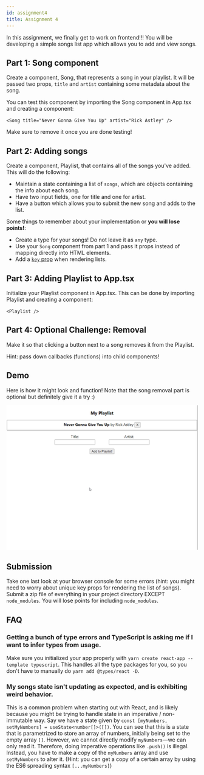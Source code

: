 ```yaml
---
id: assignment4
title: Assignment 4
---
```


In this assignment, we finally get to work on frontend!!! You will be developing a simple songs list app which allows you to add and view songs.

## Part 1: Song component

Create a component, Song, that represents a song in your playlist.
It will be passed two props, `title` and `artist` containing some metadata about
the song.

You can test this component by importing the Song component in
App.tsx and creating a component:

```tsx title="App.tsx"
<Song title="Never Gonna Give You Up" artist="Rick Astley" />
```

Make sure to remove it once you are done testing!

## Part 2: Adding songs

Create a component, Playlist, that contains all of the songs you've added. This will do the following:

- Maintain a state containing a list of `songs`, which are objects containing the info about each song.
- Have two input fields, one for title and one for artist.
- Have a button which allows you to submit the new song and adds to the list.

Some things to remember about your implementation or **you will lose points!**:

- Create a type for your songs! Do not leave it as `any` type.
- Use your `Song` component from part 1 and pass it props instead of mapping directly into HTML elements.
- Add a [`key` prop](/docs/2021fa/lecture5#rendering-lists) when rendering lists.

## Part 3: Adding Playlist to App.tsx

Initialize your Playlist component in App.tsx. This can be done by
importing Playlist and creating a component:

```tsx title="App.tsx"
<Playlist />
```

## Part 4: Optional Challenge: Removal

Make it so that clicking a button next to a song removes it from the Playlist.

Hint: pass down callbacks (functions) into child components!

## Demo

Here is how it might look and function!
Note that the song removal part is optional but definitely give it a try :)

![A4 Demo](../../static/img/a4/a4_demo.gif)

## Submission

Take one last look at your browser console for some errors (hint: you might need to worry about unique key props for rendering the list of songs). Submit a zip file of everything in your project directory EXCEPT `node_modules`. You will lose points for including `node_modules`.

## FAQ

### Getting a bunch of type errors and TypeScript is asking me if I want to infer types from usage.

Make sure you initialized your app properly with `yarn create react-app --template typescript`. This handles all the type packages for you, so you don't have to
manually do `yarn add @types/react -D`.

### My songs state isn't updating as expected, and is exhibiting weird behavior.

This is a common problem when starting out with React, and is likely because
you might be trying to handle state in an imperative / non-immutable way. Say we
have a state given by `const [myNumbers, setMyNumbers] = useState<number[]>([])`.
You can see that this is a state that is parametrized to store an array of numbers,
initially being set to the empty array `[]`. However, we cannot directly modify
`myNumbers`—we can only read it. Therefore, doing imperative operations like `.push()`
is illegal. Instead, you have to make a copy of the `myNumbers` array and use
`setMyNumbers` to alter it. (Hint: you can get a copy of a certain array by using
the ES6 spreading syntax `[...myNumbers]`)
